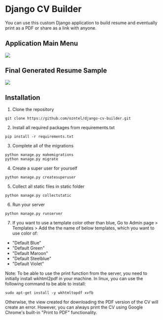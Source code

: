 # Django CV Builder

You can use this custom Django application to build resume and eventually print as a PDF or share as a link with anyone.

Application Main Menu
------

[![](https://s3.ozan.pl/static/github-images/cvbuilder-mainpage.png)](https://s3.ozan.pl/static/github-images/cvbuilder-mainpage.png)

Final Generated Resume Sample
------

[![](https://s3.ozan.pl/static/github-images/cvbuilder-sample.png)](https://s3.ozan.pl/static/github-images/cvbuilder-sample.png)


Installation
------

1. Clone the repository

```
git clone https://github.com/ozntel/django-cv-builder.git
```

2. Install all required packages from requirements.txt

```
pip install -r requirements.txt
```

3. Complete all of the migrations

```
python manage.py makemigrations
python manage.py migrate
```

4. Create a super user for yourself

```
python manage.py createsuperuser
```

5. Collect all static files in static folder

```
python manage.py collectstatic
```

6. Run your server

```
python manage.py runserver
```

7. If you want to use a template color other than blue, Go to Admin page > Templates > Add the the name of below templates, which you want to use color of:

- "Default Blue"
- "Default Green"
- "Default Maroon"
- "Default Steelblue"
- "Default Violet"

Note: To be able to use the print function from the server, you need to initially install wkhtml2pdf in your machine.
In linux, you can use the following command to be able to install:

```
sudo apt-get install -y wkhtmltopdf xvfb
```

Otherwise, the view created for downloading the PDF version of the CV will create an error.
However, you can always print the CV using Google Chrome's built-in "Print to PDF" functionality.


